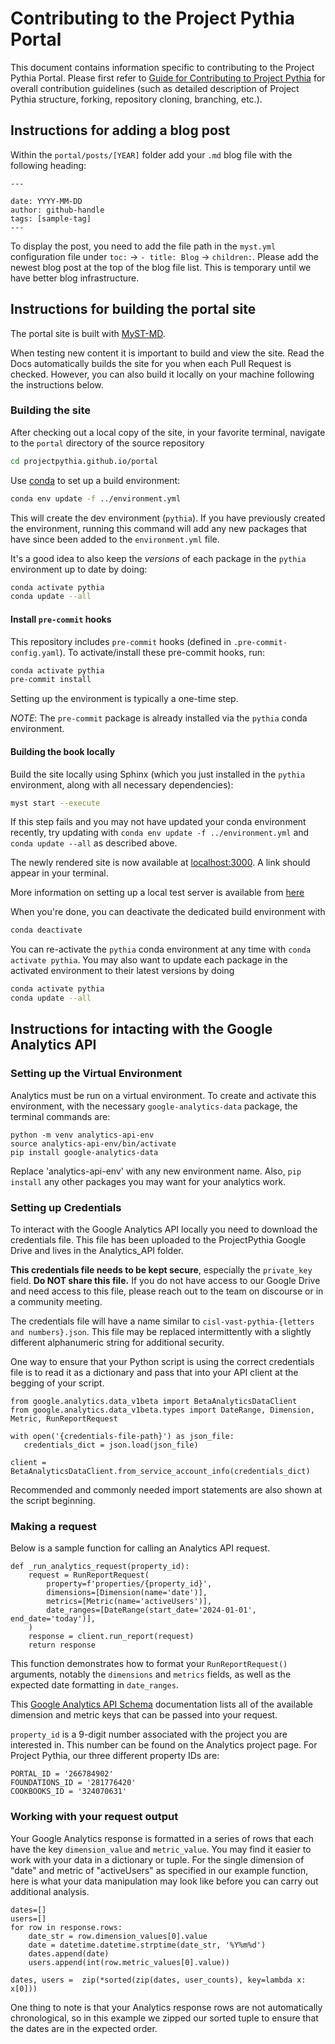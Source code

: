 # Contributing to the Project Pythia Portal

This document contains information specific to contributing to the
Project Pythia Portal. Please first refer to [Guide for Contributing to Project Pythia](https://projectpythia.org/contributing) for overall
contribution guidelines (such as detailed description of Project
Pythia structure, forking, repository cloning, branching, etc.).

## Instructions for adding a blog post
Within the `portal/posts/[YEAR]` folder add your `.md` blog file with the following heading:

```
---

date: YYYY-MM-DD
author: github-handle
tags: [sample-tag]
---
```

To display the post, you need to add the file path in the `myst.yml` configuration file under `toc:` -> `- title: Blog` -> `children:`. Please add the newest blog post at the top of the blog file list. This is temporary until we have better blog infrastructure.

## Instructions for building the portal site

The portal site is built with [MyST-MD](https://mystmd.org/).

When testing new content it is important to build and view the site. Read the Docs automatically builds the site for you when each Pull Request is checked. However, you can also build it locally on your machine following the instructions
below.

### Building the site

After checking out a local copy of the site, in your favorite terminal, navigate to the `portal` directory of the source repository

```bash
cd projectpythia.github.io/portal
```

Use [conda](https://docs.conda.io/) to set up a build environment:

```bash
conda env update -f ../environment.yml
```

This will create the dev environment (`pythia`). If you have previously created the environment, running this command will add any new packages that have since been added to the `environment.yml` file.

It's a good idea to also keep the *versions* of each package in the `pythia` environment up to date by doing:

```bash
conda activate pythia
conda update --all
```

#### Install `pre-commit` hooks

This repository includes `pre-commit` hooks (defined in
`.pre-commit-config.yaml`). To activate/install these pre-commit
hooks, run:

```bash
conda activate pythia
pre-commit install
```

Setting up the environment is typically a one-time step.

_NOTE_: The `pre-commit` package is already installed via the `pythia` conda environment.

#### Building the book locally

Build the site locally using Sphinx (which you just installed in the `pythia` environment, along with all necessary dependencies):

```bash
myst start --execute
```

If this step fails and you may not have updated your conda environment recently, try updating with `conda env update -f ../environment.yml` and `conda update --all` as described above.

The newly rendered site is now available at [localhost:3000](http://localhost:3000). A link should appear in your terminal.

More information on setting up a local test server is available from [here](https://developer.mozilla.org/en-US/docs/Learn/Common_questions/set_up_a_local_testing_server)

When you're done, you can deactivate the dedicated build environment with

```bash
conda deactivate
```

You can re-activate the `pythia` conda environment at any time with `conda activate pythia`. You may also want to update each package in the activated environment to their latest versions by doing

```bash
conda activate pythia
conda update --all
```

## Instructions for intacting with the Google Analytics API

### Setting up the Virtual Environment

Analytics must be run on a virtual environment. To create and activate this environment, with the necessary `google-analytics-data` package, the terminal commands are:

```
python -m venv analytics-api-env
source analytics-api-env/bin/activate
pip install google-analytics-data
```

Replace 'analytics-api-env' with any new environment name. Also, `pip install` any other packages you may want for your analytics work.

### Setting up Credentials

To interact with the Google Analytics API locally you need to download the credentials file. This file has been uploaded to the ProjectPythia Google Drive and lives in the Analytics_API folder.

**This credentials file needs to be kept secure**, especially the `private_key` field. **Do NOT share this file.** If you do not have access to our Google Drive and need access to this file, please reach out to the team on discourse or in a community meeting.

The credentials file will have a name similar to `cisl-vast-pythia-{letters and numbers}.json`. This file may be replaced intermittently with a slightly different alphanumeric string for additional security.

One way to ensure that your Python script is using the correct credentials file is to read it as a dictionary and pass that into your API client at the begging of your script.

```
from google.analytics.data_v1beta import BetaAnalyticsDataClient
from google.analytics.data_v1beta.types import DateRange, Dimension, Metric, RunReportRequest

with open('{credentials-file-path}') as json_file:
   credentials_dict = json.load(json_file)

client = BetaAnalyticsDataClient.from_service_account_info(credentials_dict)
```

Recommended and commonly needed import statements are also shown at the script beginning.

### Making a request

Below is a sample function for calling an Analytics API request.

```
def _run_analytics_request(property_id):
    request = RunReportRequest(
        property=f'properties/{property_id}',
        dimensions=[Dimension(name='date')],
        metrics=[Metric(name='activeUsers')],
        date_ranges=[DateRange(start_date='2024-01-01', end_date='today')],
    )
    response = client.run_report(request)
    return response
```

This function demonstrates how to format your `RunReportRequest()` arguments, notably the `dimensions` and `metrics` fields, as well as the expected date formatting in `date_ranges`.

This [Google Analytics API Schema](https://developers.google.com/analytics/devguides/reporting/data/v1/api-schema) documentation lists all of the available dimension and metric keys that can be passed into your request.

`property_id` is a 9-digit number associated with the project you are interested in. This number can be found on the Analytics project page. For Project Pythia, our three different property IDs are:
```
PORTAL_ID = '266784902'
FOUNDATIONS_ID = '281776420'
COOKBOOKS_ID = '324070631'
```

### Working with your request output

Your Google Analytics response is formatted in a series of rows that each have the key `dimension_value` and `metric_value`. You may find it easier to work with your data in a dictionary or tuple. For the single dimension of "date" and metric of "activeUsers" as specified in our example function, here is what your data manipulation may look like before you can carry out additional analysis.

```
dates=[]
users=[]
for row in response.rows:
    date_str = row.dimension_values[0].value
    date = datetime.datetime.strptime(date_str, '%Y%m%d')
    dates.append(date)
    users.append(int(row.metric_values[0].value))

dates, users =  zip(*sorted(zip(dates, user_counts), key=lambda x: x[0]))
```

One thing to note is that your Analytics response rows are not automatically chronological, so in this example we zipped our sorted tuple to ensure that the dates are in the expected order.
